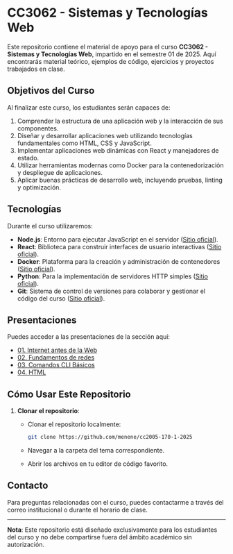 # CC3062 - Sistemas y Tecnologías Web

Este repositorio contiene el material de apoyo para el curso **CC3062 - Sistemas y Tecnologías Web**, impartido en el semestre 01 de 2025. Aquí encontrarás material teórico, ejemplos de código, ejercicios y proyectos trabajados en clase.

## Objetivos del Curso

Al finalizar este curso, los estudiantes serán capaces de:

1. Comprender la estructura de una aplicación web y la interacción de sus componentes.
2. Diseñar y desarrollar aplicaciones web utilizando tecnologías fundamentales como HTML, CSS y JavaScript.
3. Implementar aplicaciones web dinámicas con React y manejadores de estado.
4. Utilizar herramientas modernas como Docker para la contenedorización y despliegue de aplicaciones.
5. Aplicar buenas prácticas de desarrollo web, incluyendo pruebas, linting y optimización.

## Tecnologías

Durante el curso utilizaremos:

- **Node.js**: Entorno para ejecutar JavaScript en el servidor ([Sitio oficial](https://nodejs.org/)).
- **React**: Biblioteca para construir interfaces de usuario interactivas ([Sitio oficial](https://reactjs.org/)).
- **Docker**: Plataforma para la creación y administración de contenedores ([Sitio oficial](https://www.docker.com/)).
- **Python**: Para la implementación de servidores HTTP simples ([Sitio oficial](https://python.org/)).
- **Git**: Sistema de control de versiones para colaborar y gestionar el código del curso ([Sitio oficial](https://git-scm.com/)).

## Presentaciones
Puedes acceder a las presentaciones de la sección aquí:
- [01. Internet antes de la Web](https://menene.github.io/cc3062/01-internet-antes-web.html)
- [02. Fundamentos de redes](https://menene.github.io/cc3062/02-fundamentos-redes.html)
- [03. Comandos CLI Básicos](https://menene.github.io/cc3062/03-comandos-cli.html)
- [04. HTML](https://menene.github.io/cc3062/04-html.html)


## Cómo Usar Este Repositorio

1. **Clonar el repositorio**:
   - Clonar el repositorio localmente:

     ```bash
     git clone https://github.com/menene/cc2005-170-1-2025
     ```
   - Navegar a la carpeta del tema correspondiente.
   - Abrir los archivos en tu editor de código favorito.


## Contacto

Para preguntas relacionadas con el curso, puedes contactarme a través del correo institucional o durante el horario de clase.

---

**Nota**: Este repositorio está diseñado exclusivamente para los estudiantes del curso y no debe compartirse fuera del ámbito académico sin autorización.
